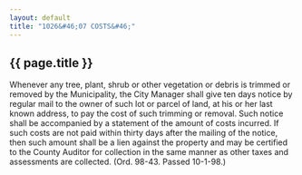 ```yaml
---
layout: default 
title: "1026&#46;07 COSTS&#46;"
---
```


{{ page.title }}
----------------

Whenever any tree, plant, shrub or other vegetation or debris is trimmed
or removed by the Municipality, the City Manager shall give ten days
notice by regular mail to the owner of such lot or parcel of land, at
his or her last known address, to pay the cost of such trimming or
removal. Such notice shall be accompanied by a statement of the amount
of costs incurred. If such costs are not paid within thirty days after
the mailing of the notice, then such amount shall be a lien against the
property and may be certified to the County Auditor for collection in
the same manner as other taxes and assessments are collected. (Ord.
98-43. Passed 10-1-98.)
